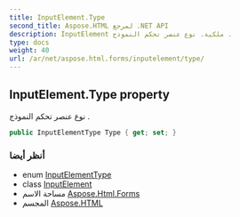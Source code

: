 ```yaml
---
title: InputElement.Type
second_title: Aspose.HTML لمرجع .NET API
description: InputElement ملكية. نوع عنصر تحكم النموذج .
type: docs
weight: 40
url: /ar/net/aspose.html.forms/inputelement/type/
---
```

## InputElement.Type property

نوع عنصر تحكم النموذج .

```csharp
public InputElementType Type { get; set; }
```

### أنظر أيضا

* enum [InputElementType](../../inputelementtype/)
* class [InputElement](../)
* مساحة الاسم [Aspose.Html.Forms](../../inputelement/)
* المجسم [Aspose.HTML](../../../)



